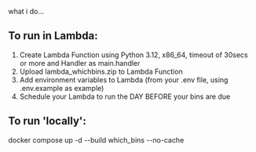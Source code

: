 what i do...

## To run in Lambda:

1. Create Lambda Function using Python 3.12, x86_64, timeout of 30secs or more and Handler as main.handler
2. Upload lambda_whichbins.zip to Lambda Function
3. Add environment variables to Lambda (from your .env file, using .env.example as example)
4. Schedule your Lambda to run the DAY BEFORE your bins are due

## To run 'locally':

docker compose up -d --build which_bins --no-cache
